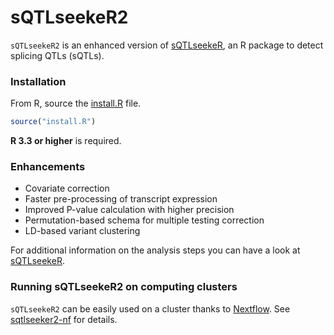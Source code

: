 # sQTLseekeR2

`sQTLseekeR2` is an enhanced version of [sQTLseekeR](https://github.com/guigolab/sQTLseekeR), an R package to detect splicing QTLs (sQTLs).

### Installation 

From R, source the [install.R](install.R) file.

```r
source("install.R")
```

**R 3.3 or higher** is required.

### Enhancements 

* Covariate correction
* Faster pre-processing of transcript expression
* Improved P-value calculation with higher precision
* Permutation-based schema for multiple testing correction 
* LD-based variant clustering 

For additional information on the analysis steps you can have a look at [sQTLseekeR](https://github.com/guigolab/sQTLseekeR).

### Running sQTLseekeR2 on computing clusters

`sQTLseekeR2` can be easily used on a cluster thanks to [Nextflow](https://www.nextflow.io). See [sqtlseeker2-nf](https://github.com/dgarrimar/sqtlseeker2-nf) for details.

